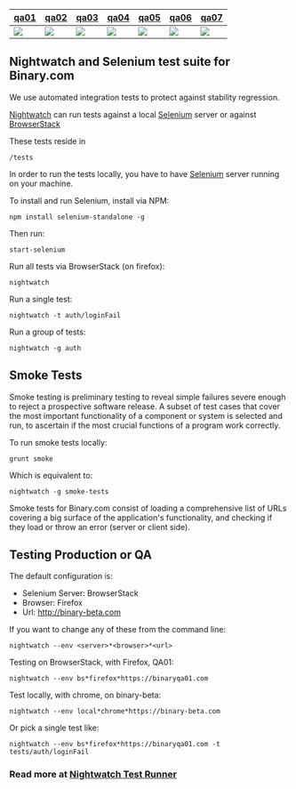 | [qa01](https://www.binaryqa01.com) | [qa02](https://www.binaryqa02.com) | [qa03](https://www.binaryqa03.com) | [qa04](https://www.binaryqa04.com) | [qa05](https://www.binaryqa05.com) | [qa06](https://www.binaryqa06.com) | [qa07](https://www.binaryqa07.com) |
|-------------|------|------|------|------|------|-----|
| [![](https://travis-ci.org/regentmarkets/nightwatch_integration_tests.svg?branch=qa01)](https://travis-ci.org/regentmarkets/nightwatch_integration_tests) | [![](https://travis-ci.org/regentmarkets/nightwatch_integration_tests.svg?branch=qa02)](https://travis-ci.org/regentmarkets/nightwatch_integration_tests) | [![](https://travis-ci.org/regentmarkets/nightwatch_integration_tests.svg?branch=qa03)](https://travis-ci.org/regentmarkets/nightwatch_integration_tests) | [![](https://travis-ci.org/regentmarkets/nightwatch_integration_tests.svg?branch=qa04)](https://travis-ci.org/regentmarkets/nightwatch_integration_tests) | [![](https://travis-ci.org/regentmarkets/nightwatch_integration_tests.svg?branch=qa05)](https://travis-ci.org/regentmarkets/nightwatch_integration_tests) | [![](https://travis-ci.org/regentmarkets/nightwatch_integration_tests.svg?branch=qa06)](https://travis-ci.org/regentmarkets/nightwatch_integration_tests) | [![](https://travis-ci.org/regentmarkets/nightwatch_integration_tests.svg?branch=qa07)](https://travis-ci.org/regentmarkets/nightwatch_integration_tests) 

## Nightwatch and Selenium test suite for Binary.com

We use automated integration tests to protect against stability regression.

[Nightwatch](http://nightwatchjs.org/) can run tests against a local [Selenium](http://www.seleniumhq.org/) server or against [BrowserStack](http://www.browserstack.com/start)

These tests reside in

    /tests

In order to run the tests locally, you have to have [Selenium](http://www.seleniumhq.org/) server running on your machine.

To install and run Selenium, install via NPM:

    npm install selenium-standalone -g

Then run:

    start-selenium


Run all tests via BrowserStack (on firefox):

    nightwatch

Run a single test:

    nightwatch -t auth/loginFail

Run a group of tests:

    nightwatch -g auth


## Smoke Tests

Smoke testing is preliminary testing to reveal simple failures severe enough to reject a prospective software release. A subset of test cases that cover the most important functionality of a component or system is selected and run, to ascertain if the most crucial functions of a program work correctly.

To run smoke tests locally:

    grunt smoke

Which is equivalent to:

    nightwatch -g smoke-tests

Smoke tests for Binary.com consist of loading a comprehensive list of URLs covering a big surface of the application's functionality, and checking if they load or throw an error (server or client side).

## Testing Production or QA

The default configuration is:

 * Selenium Server: BrowserStack
 * Browser: Firefox
 * Url: http://binary-beta.com

If you want to change any of these from the command line:

    nightwatch --env <server>*<browser>*<url>

Testing on BrowserStack, with Firefox, QA01:

    nightwatch --env bs*firefox*https://binaryqa01.com

Test locally, with chrome, on binary-beta:

    nightwatch --env local*chrome*https://binary-beta.com

Or pick a single test like:

    nightwatch --env bs*firefox*https://binaryqa01.com -t tests/auth/loginFail


### Read more at [Nightwatch Test Runner](http://nightwatchjs.org/guide#test-runner)

